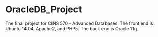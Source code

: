 OracleDB_Project
================

The final project for CINS 570 - Advanced Databases.  The front end is Ubuntu 14.04, Apache2, and PHP5.  The back end is Oracle 11g.
